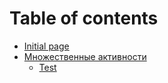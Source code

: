 # Table of contents

* [Initial page](README.md)
* [Множественные активности](myltiple-activity/README.md)
  * [Test](myltiple-activity/test.md)

